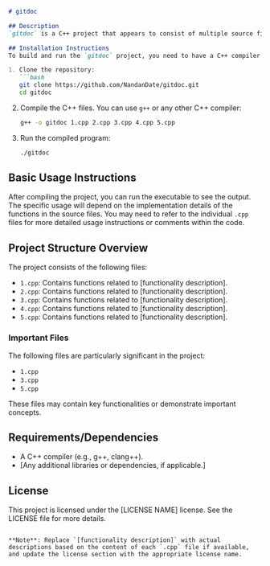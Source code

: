 ```markdown
# gitdoc

## Description
`gitdoc` is a C++ project that appears to consist of multiple source files, each likely containing functions that contribute to a larger functionality. The project is structured in a way that suggests it may be focused on demonstrating various concepts or functionalities in C++. 

## Installation Instructions
To build and run the `gitdoc` project, you need to have a C++ compiler installed on your machine. Follow these steps to set up the project:

1. Clone the repository:
   ```bash
   git clone https://github.com/NandanDate/gitdoc.git
   cd gitdoc
   ```

2. Compile the C++ files. You can use `g++` or any other C++ compiler:
   ```bash
   g++ -o gitdoc 1.cpp 2.cpp 3.cpp 4.cpp 5.cpp
   ```

3. Run the compiled program:
   ```bash
   ./gitdoc
   ```

## Basic Usage Instructions
After compiling the project, you can run the executable to see the output. The specific usage will depend on the implementation details of the functions in the source files. You may need to refer to the individual `.cpp` files for more detailed usage instructions or comments within the code.

## Project Structure Overview
The project consists of the following files:

- `1.cpp`: Contains functions related to [functionality description].
- `2.cpp`: Contains functions related to [functionality description].
- `3.cpp`: Contains functions related to [functionality description].
- `4.cpp`: Contains functions related to [functionality description].
- `5.cpp`: Contains functions related to [functionality description].

### Important Files
The following files are particularly significant in the project:
- `1.cpp`
- `3.cpp`
- `5.cpp`

These files may contain key functionalities or demonstrate important concepts.

## Requirements/Dependencies
- A C++ compiler (e.g., g++, clang++).
- [Any additional libraries or dependencies, if applicable.]

## License
This project is licensed under the [LICENSE NAME] license. See the LICENSE file for more details.
```

**Note**: Replace `[functionality description]` with actual descriptions based on the content of each `.cpp` file if available, and update the license section with the appropriate license name.